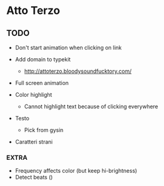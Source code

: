 # Atto Terzo

## TODO

<!-- - Logo, typeface
- Info
- Title, description
- When clicking on the info button, animation don't start -->
<!-- - Style Loading text -->
<!-- - Style beware text  -->
<!-- - Fix flashing area (make it a fixed container) - html always same size of screen -->
<!-- - Text appears after the mask when pausing
- Text disappears before the mask at the beginning   -->

<!-- - Facebook, Twitter sharing tags
- Favicon  -->

<!-- - matatags
  - add final url
  - add immage
  - Add analytics  -->


- Don't start animation when clicking on link
- Add domain to typekit
  - http://attoterzo.bloodysoundfucktory.com/
- Full screen animation
- Color highlight
  - Cannot highlight text because of clicking everywhere


- Testo
  - Pick from gysin 
- Caratteri strani


### EXTRA
- Frequency affects color (but keep hi-brightness)
- Detect beats ()
